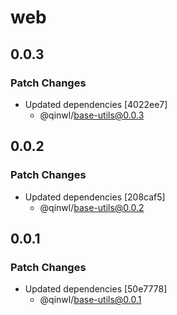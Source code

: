 # web

## 0.0.3

### Patch Changes

- Updated dependencies [4022ee7]
  - @qinwl/base-utils@0.0.3

## 0.0.2

### Patch Changes

- Updated dependencies [208caf5]
  - @qinwl/base-utils@0.0.2

## 0.0.1

### Patch Changes

- Updated dependencies [50e7778]
  - @qinwl/base-utils@0.0.1
